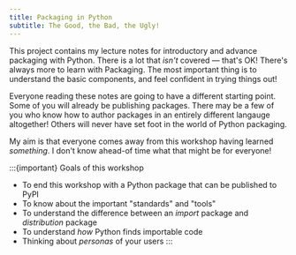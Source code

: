 ```yaml
---
title: Packaging in Python
subtitle: The Good, the Bad, the Ugly!
---
```


This project contains my lecture notes for introductory and advance packaging with Python. There is a lot that _isn't_ covered — that's OK! There's always more to learn with Packaging. The most important thing is to understand the basic components, and feel confident in trying things out!

Everyone reading these notes are going to have a different starting point. Some of you will already be publishing packages. There may be a few of you who know how to author packages in an entirely different langauge altogether! Others will never have set foot in the world of Python packaging.

My aim is that everyone comes away from this workshop having learned _something_. I don't know ahead-of time what that might be for everyone!

:::{important} Goals of this workshop

- To end this workshop with a Python package that can be published to PyPI
- To know about the important "standards" and "tools"
- To understand the difference between an _import_ package and _distribution_ package
- To understand _how_ Python finds importable code
- Thinking about _personas_ of your users
  :::
